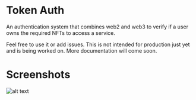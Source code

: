 # Token Auth
An authentication system that combines web2 and web3 to verify if a user owns the required NFTs to access a service.

Feel free to use it or add issues. This is not intended for production just yet and is being worked on. More documentation will come soon.

# Screenshots
![alt text](Screenshots/preview.png?raw=true)
